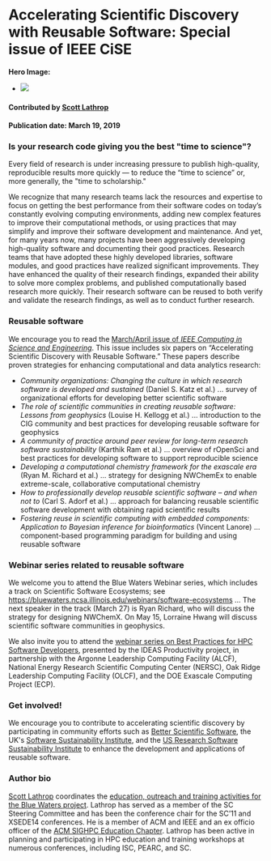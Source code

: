 # Accelerating Scientific Discovery with Reusable Software: Special issue of IEEE CiSE    

**Hero Image:**
- <img src="https://github.com/betterscientificsoftware/images/raw/master/Blog_0319_CiSEIssueMonoV3_1176x432.png" />

#### Contributed by [Scott Lathrop](https://github.com/scottlathrop "Scott Lathrop GitHub Profile")

#### Publication date: March 19, 2019

### Is your research code giving you the best "time to science"?

Every field of research is under increasing pressure to publish high-quality, reproducible results more quickly  &mdash; to reduce the “time to science” or, more generally, the "time to scholarship."

We recognize that many research teams lack the resources and expertise to focus on getting the best performance from their software codes on today’s constantly evolving computing environments, adding new complex features to improve their computational methods, or using practices that may simplify and improve their software development and maintenance. And yet, for many years now, many projects  have been aggressively developing high-quality software and documenting their good practices. Research teams that have adopted these highly developed libraries, software modules, and good practices have realized significant improvements. They have enhanced the quality of their research findings, expanded their ability to solve more complex problems, and   published computationally based research more quickly. Their research software can be reused to both verify and validate the research findings, as well as to conduct further research.

### Reusable software

We encourage you to read  the [March/April issue of *IEEE Computing in Science and Engineering*](https://www.computer.org/csdl/magazine/cs/2019/02). This issue includes six papers on “Accelerating Scientific Discovery with Reusable Software.” These papers describe proven strategies for enhancing computational and data analytics research:

* _Community organizations: Changing the culture in which research software is developed and sustained_ (Daniel S. Katz et al.) ... survey of organizational efforts for developing better scientific software
* _The role of scientific communities in creating reusable software: Lessons from geophysics_ (Louise H. Kellogg et al.) ... introduction to the CIG community and best practices for developing reusable software for geophysics
* _A community of practice around peer review for long-term research software sustainability_ (Karthik Ram et al.) ... overview of rOpenSci and best practices for developing software to support reproducible science
* _Developing a computational chemistry framework for the exascale era_ (Ryan M. Richard et al.) ... strategy for designing NWChemEx to enable extreme-scale, collaborative computational chemistry
* _How to professionally develop reusable scientific software – and when not to_ (Carl S. Adorf et al.) ... approach for balancing reusable scientific software development with obtaining rapid scientific results
* _Fostering reuse in scientific computing with embedded components: Application to Bayesian inference for bioinformatics_ (Vincent Lanore) ... component-based programming paradigm for building and using reusable software

### Webinar series related to reusable software

We welcome you to attend the Blue Waters Webinar series, which includes a track on Scientific Software Ecosystems; see https://bluewaters.ncsa.illinois.edu/webinars/software-ecosystems ... The next speaker in the track (March 27) is Ryan Richard, who will discuss the strategy for designing NWChemX.  On May 15, Lorraine Hwang will discuss scientific software communities in geophysics.

We also invite you to attend the [webinar series on Best Practices for HPC Software Developers](https://ideas-productivity.org/events/hpc-best-practices-webinars), presented by the IDEAS Productivity project, in partnership with the Argonne Leadership Computing Facility (ALCF), National Energy Research Scientific Computing Center (NERSC), Oak Ridge Leadership Computing Facility (OLCF), and the DOE Exascale Computing Project (ECP).  

### Get involved!

We encourage you to contribute to accelerating scientific discovery by participating in community efforts such as [Better Scientific Software](https://bssw.io), the UK's [Software Sustainability Institute](https://software.ac.uk), and the [US Research Software Sustainability Institute](http://urssi.us) to enhance the development and applications of reusable software.

### Author bio
[Scott Lathrop](https://github.com/scottlathrop) coordinates the [education, outreach and training activities for the Blue Waters project](https://bluewaters.ncsa.illinois.edu/education-overview). Lathrop has served as a member of the SC Steering Committee and has been the conference chair for the SC’11 and XSEDE14 conferences.  He is a member of ACM and IEEE and an ex officio officer of the [ACM SIGHPC Education Chapter](https://sighpceducation.acm.org). Lathrop has been active in planning  and participating in HPC education and training workshops at numerous conferences, including  ISC, PEARC, and SC.

<!---
- Guidance for author bio:
- Length: 50-100 words.
- Can include hyperlinks.
- Mention your current position, employer, a bit about your background.
- Include info about your interests related to software productivity and sustainability.
- Anything else you want to mention.
---!>

<!---
Publish: yes
RSS update: 2019-03-19
Categories: planning, collaboration
Topics: design, projects and organizations
Tags: bssw-blog-article
Level: 2
Prerequisites: default
Aggregate: none
--->
